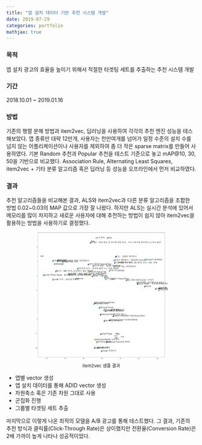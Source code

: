 ```yaml
---
title: "앱 설치 데이터 기반 추천 시스템 개발"
date: 2019-07-29
categories: portfolio
mathjax: true
---
```


### 목적

앱 설치 광고의 효율을 높이기 위해서 적절한 타겟팅 세트를 추출하는 추천 시스템 개발



### 기간

2018.10.01 ~ 2019.01.16



### 방법

기존의 행렬 분해 방법과 item2vec, 딥러닝을 사용하여 각각의 추천 엔진 성능을 테스해보았다. 앱 종류만 대략 12만개, 사용자는 천만여개를 넘어가 일정 수준의 설치 수를 넘지 않는 어플리케이션이나 사용자를 제외하여 좀 더 작은 sparse matrix를 만들어 사용하였다. 기본 Random 추천과 Popular 추천을 테스트 기준으로 놓고 mAP@10, 30, 50을 기반으로 비교했다. Association Rule, Alternating Least Squares, item2vec + 기타 분류 알고리즘 혹은 딥러닝 등 성능을 오프라인에서 먼저 비교하였다.



### 결과

추천 알고리즘들을 비교해본 결과, ALS와 item2vec과 다른 분류 알고리즘을 조합한 방법 0.02~0.03의 MAP 값으로 가장 잘 나왔다. 하지만 ALS는 실시간 분석에 있어서 메모리를 많이 차지하고 새로운 사용자에 대해 추천하는 방법이 쉽지 않아 item2vec을 활용하는 방법을 사용하기로 결정했다.

<p align='center'>
    <img src = "../assets/img/portfolio/1-item2vec.png" width="70%">
    <br/>
    <sub>item2vec 샘플 결과</sub>
</p>



- 앱별 vector 생성
- 앱 설치 데이터를 통해 ADID vector 생성
- 차원축소 혹은 기존 차원 그대로 사용
- 군집화 진행
- 그룹별 타겟팅 세트 추출

 마지막으로 이렇게 나온 최적의 모델을 A/B 광고를 통해 테스트했다. 그 결과, 기존의 추천 방식과 클릭률(Click-Through Rate)은 상이했지만 전환율(Conversion Rate)은 2배 가까이 높게 나타나 성공적이었다.

